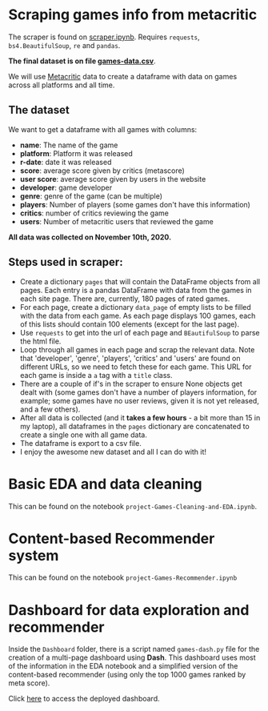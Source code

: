# Scraping games info from metacritic

The scraper is found on [scraper.ipynb](https://github.com/BrunoBVR/projectGames/blob/main/scraper.ipynb).
Requires `requests`, `bs4.BeautifulSoup`, `re` and `pandas`.

**The final dataset is on file [games-data.csv](https://github.com/BrunoBVR/projectGames/blob/main/games-data.csv)**.

We will use [Metacritic](https://www.metacritic.com/browse/games/score/metascore/all/all/filtered?sort=desc) data to create a dataframe with data on games across all platforms and all time.

## The dataset

We want to get a dataframe with all games with columns:
* **name**: The name of the game
* **platform**: Platform it was released
* **r-date**: date it was released
* **score**: average score given by critics (metascore)
* **user score**: average score given by users in the website
* **developer**: game developer
* **genre**: genre of the game (can be multiple)
* **players**: Number of players (some games don't have this information)
* **critics**: number of critics reviewing the game
* **users**: Number of metacritic users that reviewed the game

**All data was collected on November 10th, 2020.**

## Steps used in scraper:

* Create a dictionary `pages` that will contain the DataFrame objects from all pages. Each entry is a pandas DataFrame with data from the games in each site page. There are, currently, 180 pages of rated games.
* For each page, create a dictionary `data_page` of empty lists to be filled with the data from each game. As each page displays 100 games, each of this lists should contain 100 elements (except for the last page).
* Use `requests` to get into the url of each page and `BEautifulSoup` to parse the html file.
* Loop through all games in each page and scrap the relevant data. Note that 'developer', 'genre', 'players', 'critics' and 'users' are found on different URLs, so we need to fetch these for each game. This URL for each game is inside a `a` tag with a `title` class.
* There are a couple of if's in the scraper to ensure None objects get dealt with (some games don't have a number of players information, for example; some games have no user reviews, given it is not yet released, and a few others).
* After all data is collected (and it **takes a few hours** - a bit more than 15 in my laptop), all dataframes in the `pages` dictionary are concatenated to create a single one with all game data.
* The dataframe is export to a csv file.
* I enjoy the awesome new dataset and all I can do with it!

# Basic EDA and data cleaning

This can be found on the notebook `project-Games-Cleaning-and-EDA.ipynb`.

# Content-based Recommender system

This can be found on the notebook `project-Games-Recommender.ipynb`

# Dashboard for data exploration and recommender

Inside the `Dashboard` folder, there is a script named `games-dash.py` file for the creation of a multi-page dashboard using **Dash**. This dashboard uses most of the information in the EDA notebook and a simplified version of the content-based recommender (using only the top 1000 games ranked by meta score).

Click [here](https://games-dash.herokuapp.com/) to access the deployed dashboard.
